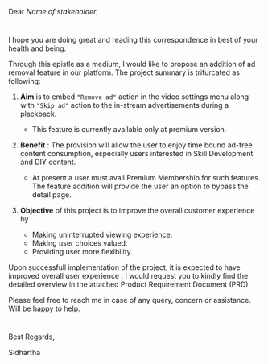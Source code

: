 Dear *Name of stakeholder*,
#


I hope you are doing great and reading this correspondence in best of your health and being.

Through this epistle as a medium, I would like to propose an addition of ad removal feature in our platform. The project summary is trifurcated as following:

1. **Aim** is to embed `"Remove ad"` action in the video settings menu along with `"Skip ad"` action to the in-stream advertisements during a plackback.   
    - This feature is currently available only at premium version.
  
2. **Benefit** : The provision will allow the user to enjoy time bound ad-free content consumption, especially users interested in Skill Development and DIY content.
    - At present a user must avail Premium Membership for such features. 
  The feature addition will provide the user an option to bypass the detail page.  
  
3. **Objective** of this project is to improve the overall customer experience by
    - Making uninterrupted viewing experience.
    - Making user choices valued.
    - Providing user more flexibility. 

Upon successfull implementation of the project, it is expected to have improved overall user experience . 
I would request you to kindly find the detailed overview in the attached Product Requirement Document (PRD). 

Please feel free to reach me in case of any query, concern or assistance. Will be happy to help.

  
#
#

    

Best Regards,

Sidhartha
